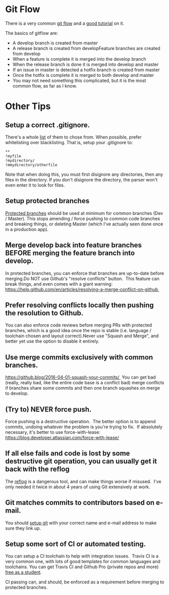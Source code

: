 # Git Flow

There is a very common [git flow](https://nvie.com/posts/a-successful-git-branching-model/) and a [good tutorial](https://www.atlassian.com/git/tutorials/comparing-workflows/gitflow-workflow) on it.

The basics of gitflow are:
- A develop branch is created from master
- A release branch is created from developFeature branches are created from develop
- When a feature is complete it is merged into the develop branch
- When the release branch is done it is merged into develop and master
- If an issue in master is detected a hotfix branch is created from master
- Once the hotfix is complete it is merged to both develop and master
- You may not need something this complicated, but it is the most common flow, as far as I know. 

# Other Tips

## Setup a correct .gitignore.
There's a whole [list](https://github.com/github/gitignore) of them to chose from.  When possible, prefer whitelisting over blacklisting.  That is, setup your .gitignore to:

```
**
!myfile
!mydirectory/
!mmydirectory/otherfile
```

Note that when doing this, you must first disignore any directories, then any files in the directory.  If you don't disignore the directory, the parser won't even enter it to look for files.

## Setup protected branches
[Protected branches](https://help.github.com/en/articles/about-protected-branches) should be used at minimum for common branches (Dev / Master).  This stops amending / force pushing to common code branches and breaking things, or deleting Master (which I've actually seen done once in a production app).

## Merge develop back into feature branches BEFORE merging the feature branch into develop. 

In protected branches, you can enforce that branches are up-to-date before merging.Do NOT use Github's "resolve conflicts" button.  This feature can break things, and even comes with a giant warning: https://help.github.com/en/articles/resolving-a-merge-conflict-on-github 

## Prefer resolving conflicts locally then pushing the resolution to Github.

You can also enforce code reviews before merging PRs with protected branches, which is a good idea once the repo is stable (i.e. language / toolchain chosen and layout correct).Never use "Squash and Merge", and better yet use the option to disable it entirely.

## Use merge commits exclusively with common branches.

https://github.blog/2016-04-01-squash-your-commits/  You can get bad (really, really bad, like the entire code base is a conflict bad) merge conflicts if branches share some commits and then one branch squashes on merge to develop.

## (Try to) NEVER force push.

Force pushing is a destructive operation.  The better option is to append commits, undoing whatever the problem is you're trying to fix.  If absolutely necessary, it's better to use force-with-lease: https://blog.developer.atlassian.com/force-with-lease/

## If all else fails and code is lost by some destructive git operation, you can usually get it back with the reflog

The [reflog](https://www.atlassian.com/git/tutorials/rewriting-history/git-reflog) is a dangerous tool, and can make things worse if misused.  I've only needed it twice in about 4 years of using Git extensively at work.

## Git matches commits to contributors based on e-mail.

You should [setup git](https://git-scm.com/book/en/v2/Getting-Started-First-Time-Git-Setup) with your correct name and e-mail address to make sure they link up.

## Setup some sort of CI or automated testing.
You can setup a CI toolchain to help with integration issues.  Travis CI is a very common one, with lots of good templates for common languages and toolchains.   You can get Travis CI and Github Pro (private repos and more) [free as a student](https://education.github.com/students).

CI passing can, and should, be enforced as a requirement before merging to protected branches.
